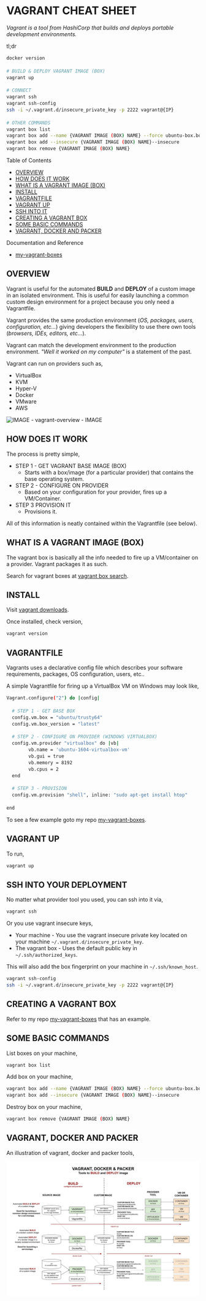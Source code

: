 # VAGRANT CHEAT SHEET

_Vagrant is a tool from HashiCorp that builds and deploys
portable development environments._

tl;dr

```bash
docker version

# BUILD & DEPLOY VAGRANT IMAGE (BOX)
vagrant up

# CONNECT
vagrant ssh
vagrant ssh-config
ssh -i ~/.vagrant.d/insecure_private_key -p 2222 vagrant@{IP}

# OTHER COMMANDS
vagrant box list
vagrant box add --name {VAGRANT IMAGE (BOX) NAME} --force ubuntu-box.box
vagrant box add --insecure {VAGRANT IMAGE (BOX) NAME}--insecure
vagrant box remove {VAGRANT IMAGE (BOX) NAME}
```

Table of Contents

* [OVERVIEW](https://github.com/JeffDeCola/my-cheat-sheets/tree/master/software/development/development-environments/vagrant-cheat-sheet#overview)
* [HOW DOES IT WORK](https://github.com/JeffDeCola/my-cheat-sheets/tree/master/software/development/development-environments/vagrant-cheat-sheet#how-does-it-work)
* [WHAT IS A VAGRANT IMAGE (BOX)](https://github.com/JeffDeCola/my-cheat-sheets/tree/master/software/development/development-environments/vagrant-cheat-sheet#what-is-a-vagrant-image-box)
* [INSTALL](https://github.com/JeffDeCola/my-cheat-sheets/tree/master/software/development/development-environments/vagrant-cheat-sheet#install)
* [VAGRANTFILE](https://github.com/JeffDeCola/my-cheat-sheets/tree/master/software/development/development-environments/vagrant-cheat-sheet#vagrantfile)
* [VAGRANT UP](https://github.com/JeffDeCola/my-cheat-sheets/tree/master/software/development/development-environments/vagrant-cheat-sheet#vagrant-up)
* [SSH INTO IT](https://github.com/JeffDeCola/my-cheat-sheets/tree/master/software/development/development-environments/vagrant-cheat-sheet#ssh-into-it)
* [CREATING A VAGRANT BOX](https://github.com/JeffDeCola/my-cheat-sheets/tree/master/software/development/development-environments/vagrant-cheat-sheet#creating-a-vagrant-box)
* [SOME BASIC COMMANDS](https://github.com/JeffDeCola/my-cheat-sheets/tree/master/software/development/development-environments/vagrant-cheat-sheet#some-basic-commands)
* [VAGRANT, DOCKER AND PACKER](https://github.com/JeffDeCola/my-cheat-sheets/tree/master/software/development/development-environments/vagrant-cheat-sheet#vagrant-docker-and-packer)

Documentation and Reference

* [my-vagrant-boxes](https://github.com/JeffDeCola/my-vagrant-boxes)

## OVERVIEW

Vagrant is useful for the automated **BUILD** and **DEPLOY** of a
custom image in an isolated environment.
This is useful for easily launching a common custom
design environment for a project because you only need a Vagrantfile.

Vagrant provides the same production environment (_OS,
packages, users, configuration, etc..._) giving developers the
flexibility to use there own tools (_browsers, IDEs, editors, etc..._).

Vagrant can match the development environment to the
production environment. _"Well it worked on my computer"_
is a statement of the past.

Vagrant can run on providers such as,

* VirtualBox
* KVM
* Hyper-V
* Docker
* VMware
* AWS

![IMAGE - vagrant-overview - IMAGE](../../../../docs/pics/vagrant-overview.jpg)

## HOW DOES IT WORK

The process is pretty simple,

* STEP 1 - GET VAGRANT BASE IMAGE (BOX)
  * Starts with a box/image (for a particular provider) that contains the
    base operating system.
* STEP 2 - CONFIGURE ON PROVIDER
  * Based on your configuration for your provider, fires up a VM/Container.
* STEP 3 PROVISION IT
  * Provisions it.

All of this information is neatly contained within the Vagrantfile (see below).

## WHAT IS A VAGRANT IMAGE (BOX)

The vagrant box is basically all the info needed to
fire up a VM/container on a provider.  Vagrant packages it as such.

Search for vagrant boxes at
[vagrant box search](https://app.vagrantup.com/boxes/search).

## INSTALL

Visit [vagrant downloads](https://www.vagrantup.com/downloads.html).

Once installed, check version,

```bash
vagrant version
```

## VAGRANTFILE

Vagrants uses a declarative config file which describes your
software requirements, packages, OS configuration, users, etc..

A simple Vagrantfile for firing up a VirtualBox VM on Windows may look like,

```bash
Vagrant.configure("2") do |config|

  # STEP 1 - GET BASE BOX
  config.vm.box = "ubuntu/trusty64"
  config.vm.box_version = "latest"

  # STEP 2 - CONFIGURE ON PROVIDER (WINDOWS VIRTUALBOX)
  config.vm.provider "virtualbox" do |vb|
        vb.name = 'ubuntu-1604-virtualbox-vm'
        vb.gui = true
        vb.memory = 8192
        vb.cpus = 2
  end

  # STEP 3 - PROVISION
  config.vm.provision "shell", inline: "sudo apt-get install htop"

end
```

To see a few example goto my repo
[my-vagrant-boxes](https://github.com/JeffDeCola/my-vagrant-boxes).

## VAGRANT UP

To run,

```bash
vagrant up
```

## SSH INTO YOUR DEPLOYMENT

No matter what provider tool you used, you can ssh into it via,

```bash
vagrant ssh
```

Or you use vagrant insecure keys,

* Your machine - You use the vagrant insecure private key
  located on your machine  `~/.vagrant.d/insecure_private_key`.
* The vagrant box - Uses the default public key in `~/.ssh/authorized_keys`.

This will also add the box fingerprint on your machine in
`~/.ssh/known_host`.

```bash
vagrant ssh-config
ssh -i ~/.vagrant.d/insecure_private_key -p 2222 vagrant@{IP}
```

## CREATING A VAGRANT BOX

Refer to my repo [my-vagrant-boxes](https://github.com/JeffDeCola/my-vagrant-boxes)
that has an example.

## SOME BASIC COMMANDS

List boxes on your machine,

```bash
vagrant box list
```

Add box on your machine,

```bash
vagrant box add --name {VAGRANT IMAGE (BOX) NAME} --force ubuntu-box.box
vagrant box add --insecure {VAGRANT IMAGE (BOX) NAME}--insecure
```

Destroy box on your machine,

```bash
vagrant box remove {VAGRANT IMAGE (BOX) NAME}
```

## VAGRANT, DOCKER AND PACKER

An illustration of vagrant, docker and packer tools,

![IMAGE -  vagrant docker packer - IMAGE](../../../../docs/pics/vagrant-docker-packer.jpg)

